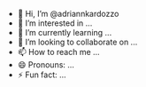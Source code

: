 - 👋 Hi, I’m @adriannkardozzo
- 👀 I’m interested in ...
- 🌱 I’m currently learning ...
- 💞️ I’m looking to collaborate on ...
- 📫 How to reach me ...
- 😄 Pronouns: ...
- ⚡ Fun fact: ...

<!---
adriannkardozzo/adriannkardozzo is a ✨ special ✨ repository because its `README.md` (this file) appears on your GitHub profile.
You can click the Preview link to take a look at your changes.
--->
